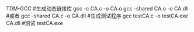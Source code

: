 TDM-GCC
#生成动态链接库
gcc -c CA.c -o CA.o
gcc -shared CA.o -o CA.dll
#或者
gcc -shared CA.c -o CA.dll
#生成测试程序
gcc testCA.c -o testCA.exe CA.dll
#测试
testCA.exe